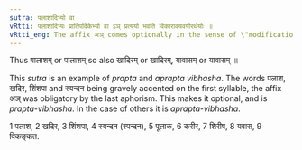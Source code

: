 ```yaml
---
sutra: पलाशादिभ्यो वा
vRtti: पलाशादिभ्यः प्रातिपदिकेभ्यो वा ऽञ् प्रत्ययो भवति विकारावयवयोरर्थयोः ॥
vRtti_eng: The affix अञ् comes optionally in the sense of \"modification or part\", after the words पलाश &c.
---
```

Thus पालाशम् or पालाशम् so also खादिरम् or खादिरम्, यावासम् or यावासम् ॥

This _sutra_ is an example of _prapta_ and _aprapta_ _vibhasha_. The words पलाश, खदिर, शिंशपा and स्यन्दन being gravely accented on the first syllable, the affix अञ् was obligatory by the last aphorism. This makes it optional, and is _prapta_-_vibhasha_. In the case of others it is _aprapta_-_vibhasha_.

1 पलाश, 2 खदिर, 3 शिंशपा, 4 स्यन्दन (स्पन्दन), 5 पूलाक, 6 करीर, 7 शिरीष, 8 यवास, 9 विकङ्कत.
